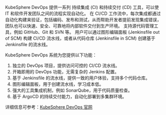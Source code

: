 KubeSphere DevOps 提供一系列 持续集成 (CI) 和持续交付 (CD) 工具，可以使 IT 和软件开发团队之间的流程实现自动化。
在 CI/CD 工作流中，每次集成都通过自动化构建来验证，包括编码、发布和测试，从而帮助开发者提前发现集成错误，团队也可以快速、安全、可靠地将内部软件交付到生产环境。
支持源代码管理工具，例如 GitHub、Git 和 SVN 等。
用户可以通过图形编辑面板 (Jenkinsfile out of SCM) 构建 CI/CD 流水线，或者从代码仓库 (Jenkinsfile in SCM) 创建基于 Jenkinsfile 的流水线。

KubeSphere DevOps 系统为您提供以下功能：

1. 独立的 DevOps 项目，提供访问可控的 CI/CD 流水线。
2. 开箱即用的 DevOps 功能，无需复杂的 Jenkins 配置。
3. 基于 Jenkinsfile 的流水线，提供一致的用户体验，支持多个代码仓库。
4. 图形编辑面板，用于创建流水线，学习成本低。
5. 强大的工具集成机制，例如 SonarQube，用于代码质量检查。
6. 基于 ArgoCD 的持续交付能力，自动化部署到多集群环境。

详细信息可参考：[KubeSphere DevOps 官网](https://www.kubesphere.io/devops/)